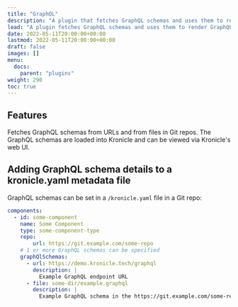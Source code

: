 ```yaml
---
title: "GraphQL"
description: "A plugin that fetches GraphQL schemas and uses them to render GraphQL based API documentation."
lead: "A plugin fetches GraphQL schemas and uses them to render GraphQL based API documentation."
date: 2022-05-11T20:00:00+00:00
lastmod: 2022-05-11T20:00:00+00:00
draft: false
images: []
menu:
  docs:
    parent: "plugins"
weight: 290
toc: true
---
```


## Features

Fetches GraphQL schemas from URLs and from files in Git repos.  The GraphQL schemas are loaded into
Kronicle and can be viewed via Kronicle's web UI.


## Adding GraphQL schema details to a kronicle.yaml metadata file

GraphQL schemas can be set in a `/kronicle.yaml` file in a Git repo:

```yaml
components:
  - id: some-component
    name: Some Component
    type: some-component-type
    repo:
        url: https://git.example.com/some-repo
    # 1 or more GraphQL schemas can be specified
    graphQlSchemas:
      - url: https://demo.kronicle.tech/graphql
        description: |
          Example GraphQL endpoint URL
      - file: some-dir/example.graphql
        description: |
          Example GraphQL schema in the https://git.example.com/some-repo repo
```
